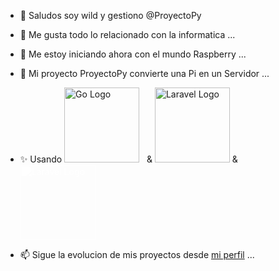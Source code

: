 - 👋 Saludos soy wild y gestiono @ProyectoPy
- 👀 Me gusta todo lo relacionado con la informatica ...
- 🌱 Me estoy iniciando ahora con el mundo Raspberry ...
- 💞️ Mi proyecto ProyectoPy convierte una Pi en un Servidor ...
- ✨ Usando <a href="https://laravel.com" target="_blank"><img src="https://go.dev/images/go-logo-white.svg" width="120" alt="Go Logo"></a>&nbsp;&nbsp; & <a href="https://laravel.com" target="_blank"><img src="https://raw.githubusercontent.com/laravel/art/master/logo-lockup/5%20SVG/2%20CMYK/1%20Full%20Color/laravel-logolockup-cmyk-red.svg" width="120" vertical-align= "baseline"  alt="Laravel Logo"></a> & &nbsp;&nbsp; <a href="[https://laravel.com](https://filamentphp.com/docs/3.x/)" target="_blank"><img src="https://shop.filamentphp.com/cdn/shop/files/Logo-2.png" width="120" style="filter: brightness(0) invert(1);" alt="Laravel Logo"></a>

- 📫 Sigue la evolucion de mis proyectos desde [mi perfil](https://github.com/proyectopy) ...

<!---
RaspyServer/RaspyServer is a ✨ special ✨ repository because its `README.md` (this file) appears on your GitHub profile.
You can click the Preview link to take a look at your changes.
--->



